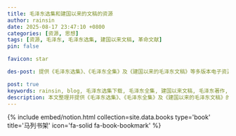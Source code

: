 ```yaml
---
title: 毛泽东选集和建国以来的文稿的资源
author: rainsin
date: 2025-08-17 23:47:10 +0800
categories: [资源, 思想]
tags: [资源, 毛泽东, 毛泽东选集, 建国以来文稿, 革命文献]
pin: false

favicon: star

des-post: 提供《毛泽东选集》、《毛泽东全集》及《建国以来的毛泽东文稿》等多版本电子资源下载，包含夸克网盘、OneDrive及直链等多种下载方式，方便学习和研究使用。

post: true
keywords: rainsin, blog, 毛泽东选集下载, 毛泽东全集, 建国以来文稿, 毛泽东著作, 革命文献, 电子书资源, 马列主义著作
description: 本文整理并提供《毛泽东选集》、《毛泽东全集》及《建国以来的毛泽东文稿》的电子版下载资源，涵盖多种网盘与直链下载方式，适用于对毛泽东思想和中国革命历史感兴趣的学习者与研究者。
---
```



{% include embed/notion.html 
   collection=site.data.books 
   type='book'
   title='马列书架'
   icon='fa-solid fa-book-bookmark' 
%}


<style>

/* 
## 资源

| 著作                     | 链接          | 提取码 |
| :--------------------------- | :---------------: | :------: |
| 建国以来的文稿            | [夸克网盘](https://pan.quark.cn/s/e992ad7d3c39)   | 无 |
| 毛泽东选集               | [夸克网盘](https://pan.quark.cn/s/2b041306f3c0)   | 无 |
| 毛泽东全集               | [夸克网盘](https://pan.quark.cn/s/19cca8ae871a)   | 无 |
| 建国以来的文稿            | [OneDrive](https://1drv.ms/u/c/85534a39c5d9ab87/EXU_8mp-PKxGg8b8gKIKOq4ByiHuTw7ahMnpJltSwXF3TQ?e=W1QM2M)   | 无 |
| 毛泽东选集               | [OneDrive](https://1drv.ms/u/c/85534a39c5d9ab87/EeAX9W6NuX1CjiYmmi0w2RcB8fjTRivVH-990zhLQCbgsQ?e=qMDzFl)   | 无 |
| 毛泽东全集               | [OneDrive](https://1drv.ms/u/c/85534a39c5d9ab87/EcBafbZ_5ntKk7UfPAY7EqYBJEkO90weXMkNiWw0I7qYxw?e=dmx7yR)   | 无 |
| 建国以来的文稿            | [直链](https://dlink.host/1drv/aHR0cHM6Ly8xZHJ2Lm1zL3UvYy84NTUzNGEzOWM1ZDlhYjg3L0VYVV84bXAtUEt4R2c4YjhnS0lLT3E0QnlpSHVUdzdhaE1ucEpsdFN3WEYzVFE_ZT1XMVFNMk0.7z)   | 无 |
| 毛泽东选集               | [直链](https://dlink.host/1drv/aHR0cHM6Ly8xZHJ2Lm1zL3UvYy84NTUzNGEzOWM1ZDlhYjg3L0VlQVg5VzZOdVgxQ2ppWW1taTB3MlJjQjhmalRSaXZWSC05OTB6aExRQ2Jnc1E_ZT1xTUR6Rmw.7z)   | 无 |
| 毛泽东全集               | [直链](https://dlink.host/1drv/aHR0cHM6Ly8xZHJ2Lm1zL3UvYy84NTUzNGEzOWM1ZDlhYjg3L0VjQmFmYlpfNW50S2s3VWZQQVk3RXFZQkpFa085MHdlWE1rTmlXdzBJN3FZeHc_ZT1kbXg3eVI.7z)   | 无 |

*/
</style>